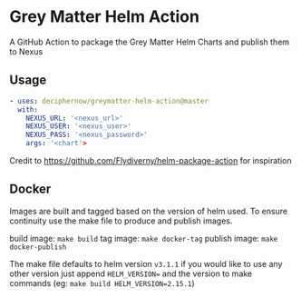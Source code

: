 # Grey Matter Helm Action

A GitHub Action to package the Grey Matter Helm Charts and publish them to Nexus

## Usage

```yaml
- uses: deciphernow/greymatter-helm-action@master
  with:
    NEXUS_URL: '<nexus_url>'
    NEXUS_USER: '<nexus_user>'
    NEXUS_PASS: '<nexus_password>'
    args: '<chart'>
```

Credit to https://github.com/Flydiverny/helm-package-action for inspiration

## Docker

Images are built and tagged based on the version of helm used.  To ensure continuity use the make file to produce and publish images.

build image: `make build`
tag image: `make docker-tag`
publish image: `make docker-publish`

The make file defaults to helm version `v3.1.1` if you would like to use any other version just append `HELM_VERSION=` and the version to make commands (eg: `make build HELM_VERSION=2.15.1`)

